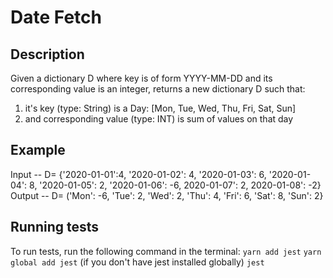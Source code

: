 # Date Fetch

## Description
Given a dictionary D where key is of form YYYY-MM-DD and its corresponding value is an integer, returns a new dictionary D such that:

1) it's key (type: String) is a Day: [Mon, Tue, Wed, Thu, Fri, Sat, Sun]
2) and corresponding value (type: INT) is sum of values on that day

## Example
Input -- D= {'2020-01-01':4, '2020-01-02': 4, '2020-01-03': 6, '2020-01-04': 8, '2020-01-05': 2, '2020-01-06': -6, 2020-01-07': 2, 2020-01-08': -2}
Output -- D= ('Mon': -6, 'Tue': 2, 'Wed': 2, 'Thu': 4, 'Fri': 6, 'Sat': 8, 'Sun': 2}

## Running tests
To run tests, run the following command in the terminal:
```yarn add jest```
```yarn global add jest``` (if you don't have jest installed globally)
```jest```